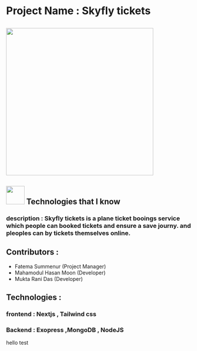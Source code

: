 # Project Name : Skyfly tickets
<p>
<h2><img src = "https://lh3.googleusercontent.com/keep-bbsk/AP6BvTTxrJYU8DroXK0Xyc5ihdHgeVDW1AZpn5RWP0TaBMzvQXzc4IQejL7IM-3j0zm1HwbU1s4C6E9sbzrJxHHAMArXkLQ8IG4FYaZKktfw_SeRVIZg=s1600" width='400'/></h2>
</p>


<h2><img src = "https://media2.giphy.com/media/QssGEmpkyEOhBCb7e1/giphy.gif?cid=ecf05e47a0n3gi1bfqntqmob8g9aid1oyj2wr3ds3mg700bl&rid=giphy.gif" width='50'/>&nbsp;Technologies that I know</h2>

### description : Skyfly tickets is a plane ticket booings service which people can booked tickets and ensure a save journy. and pleoples can by tickets themselves online. 

## Contributors :

- Fatema Summenur (Project Manager)
- Mahamodul Hasan Moon (Developer)
- Mukta Rani Das (Developer)

## Technologies :

### frontend : Nextjs , Tailwind css 
### Backend : Exopress ,MongoDB , NodeJS


hello test